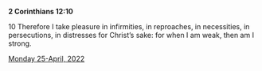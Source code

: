 **2 Corinthians 12:10**

10 Therefore I take pleasure in infirmities, in reproaches, in necessities, in persecutions, in distresses for Christ’s sake: for when I am weak, then am I strong.

[Monday 25-April, 2022](https://t.me/s/daily_scripture)
